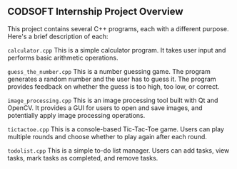 ## CODSOFT Internship Project Overview
This project contains several C++ programs, each with a different purpose. Here's a brief description of each:

```calculator.cpp```
This is a simple calculator program. It takes user input and performs basic arithmetic operations.

```guess_the_number.cpp```
This is a number guessing game. The program generates a random number and the user has to guess it. The program provides feedback on whether the guess is too high, too low, or correct.

```image_processing.cpp```
This is an image processing tool built with Qt and OpenCV. It provides a GUI for users to open and save images, and potentially apply image processing operations.

```tictactoe.cpp```
This is a console-based Tic-Tac-Toe game. Users can play multiple rounds and choose whether to play again after each round.

```todolist.cpp```
This is a simple to-do list manager. Users can add tasks, view tasks, mark tasks as completed, and remove tasks.